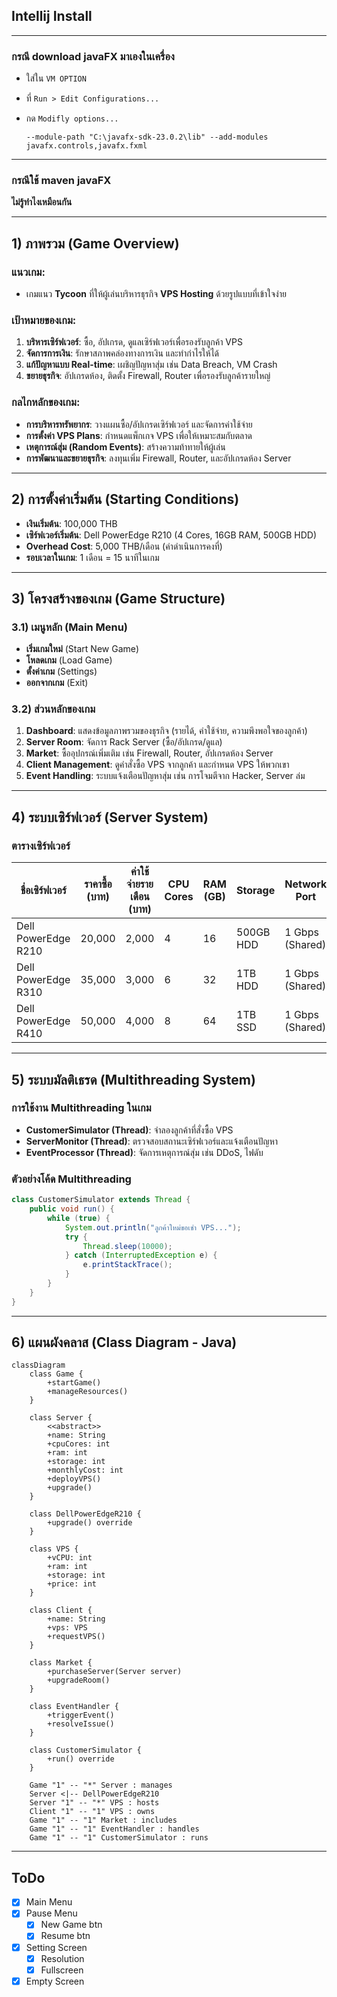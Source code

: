## Intellij Install

---

### กรณี download javaFX มาเองในเครื่อง

- ใส่ใน `VM OPTION` 
- ที่ `Run > Edit Configurations...` 
- กด `Modifly options...`

  ```
  --module-path "C:\javafx-sdk-23.0.2\lib" --add-modules javafx.controls,javafx.fxml
  ```
---

### กรณีใช้ maven javaFX 
**ไม่รู้ทำไงเหมือนกัน**

---

## **1) ภาพรวม (Game Overview)**

### **แนวเกม:**

- เกมแนว **Tycoon** ที่ให้ผู้เล่นบริหารธุรกิจ **VPS Hosting** ด้วยรูปแบบที่เข้าใจง่าย

### **เป้าหมายของเกม:**

1. **บริหารเซิร์ฟเวอร์**: ซื้อ, อัปเกรด, ดูแลเซิร์ฟเวอร์เพื่อรองรับลูกค้า VPS
2. **จัดการการเงิน**: รักษาสภาพคล่องทางการเงิน และทำกำไรให้ได้
3. **แก้ปัญหาแบบ Real-time**: เผชิญปัญหาสุ่ม เช่น Data Breach, VM Crash
4. **ขยายธุรกิจ**: อัปเกรดห้อง, ติดตั้ง Firewall, Router เพื่อรองรับลูกค้ารายใหญ่

### **กลไกหลักของเกม:**

- **การบริหารทรัพยากร**: วางแผนซื้อ/อัปเกรดเซิร์ฟเวอร์ และจัดการค่าใช้จ่าย
- **การตั้งค่า VPS Plans**: กำหนดแพ็กเกจ VPS เพื่อให้เหมาะสมกับตลาด
- **เหตุการณ์สุ่ม (Random Events)**: สร้างความท้าทายให้ผู้เล่น
- **การพัฒนาและขยายธุรกิจ**: ลงทุนเพิ่ม Firewall, Router, และอัปเกรดห้อง Server

---

## **2) การตั้งค่าเริ่มต้น (Starting Conditions)**

- **เงินเริ่มต้น**: 100,000 THB
- **เซิร์ฟเวอร์เริ่มต้น**: Dell PowerEdge R210 (4 Cores, 16GB RAM, 500GB HDD)
- **Overhead Cost**: 5,000 THB/เดือน (ค่าดำเนินการคงที่)
- **รอบเวลาในเกม**: 1 เดือน = 15 นาทีในเกม

---

## **3) โครงสร้างของเกม (Game Structure)**

### **3.1) เมนูหลัก (Main Menu)**

- **เริ่มเกมใหม่** (Start New Game)
- **โหลดเกม** (Load Game)
- **ตั้งค่าเกม** (Settings)
- **ออกจากเกม** (Exit)

### **3.2) ส่วนหลักของเกม**

1. **Dashboard**: แสดงข้อมูลภาพรวมของธุรกิจ (รายได้, ค่าใช้จ่าย, ความพึงพอใจของลูกค้า)
2. **Server Room**: จัดการ Rack Server (ซื้อ/อัปเกรด/ดูแล)
3. **Market**: ซื้ออุปกรณ์เพิ่มเติม เช่น Firewall, Router, อัปเกรดห้อง Server
4. **Client Management**: ดูคำสั่งซื้อ VPS จากลูกค้า และกำหนด VPS ให้พวกเขา
5. **Event Handling**: ระบบแจ้งเตือนปัญหาสุ่ม เช่น การโจมตีจาก Hacker, Server ล่ม

---

## **4) ระบบเซิร์ฟเวอร์ (Server System)**

### **ตารางเซิร์ฟเวอร์**

|**ชื่อเซิร์ฟเวอร์**|**ราคาซื้อ (บาท)**|**ค่าใช้จ่ายรายเดือน (บาท)**|**CPU Cores**|**RAM (GB)**|**Storage**|**Network Port**|
|---|---|---|---|---|---|---|
|Dell PowerEdge R210|20,000|2,000|4|16|500GB HDD|1 Gbps (Shared)|
|Dell PowerEdge R310|35,000|3,000|6|32|1TB HDD|1 Gbps (Shared)|
|Dell PowerEdge R410|50,000|4,000|8|64|1TB SSD|1 Gbps (Shared)|

---

## **5) ระบบมัลติเธรด (Multithreading System)**

### **การใช้งาน Multithreading ในเกม**

- **CustomerSimulator (Thread)**: จำลองลูกค้าที่สั่งซื้อ VPS
- **ServerMonitor (Thread)**: ตรวจสอบสถานะเซิร์ฟเวอร์และแจ้งเตือนปัญหา
- **EventProcessor (Thread)**: จัดการเหตุการณ์สุ่ม เช่น DDoS, ไฟดับ

### **ตัวอย่างโค้ด Multithreading**

```java
class CustomerSimulator extends Thread {
    public void run() {
        while (true) {
            System.out.println("ลูกค้าใหม่ขอเช่า VPS...");
            try {
                Thread.sleep(10000);
            } catch (InterruptedException e) {
                e.printStackTrace();
            }
        }
    }
}
```

---

## **6) แผนผังคลาส (Class Diagram - Java)**

```mermaid
classDiagram
    class Game {
        +startGame()
        +manageResources()
    }
    
    class Server {
        <<abstract>>
        +name: String
        +cpuCores: int
        +ram: int
        +storage: int
        +monthlyCost: int
        +deployVPS()
        +upgrade()
    }
    
    class DellPowerEdgeR210 {
        +upgrade() override
    }
    
    class VPS {
        +vCPU: int
        +ram: int
        +storage: int
        +price: int
    }
    
    class Client {
        +name: String
        +vps: VPS
        +requestVPS()
    }
    
    class Market {
        +purchaseServer(Server server)
        +upgradeRoom()
    }
    
    class EventHandler {
        +triggerEvent()
        +resolveIssue()
    }
    
    class CustomerSimulator {
        +run() override
    }
    
    Game "1" -- "*" Server : manages
    Server <|-- DellPowerEdgeR210
    Server "1" -- "*" VPS : hosts
    Client "1" -- "1" VPS : owns
    Game "1" -- "1" Market : includes
    Game "1" -- "1" EventHandler : handles
    Game "1" -- "1" CustomerSimulator : runs
```

---

## ToDo
- [x] Main Menu
- [x] Pause Menu
    - [x] New Game btn
    - [x] Resume btn
- [x] Setting Screen
    - [x] Resolution
    - [x] Fullscreen 
- [x] Empty Screen
